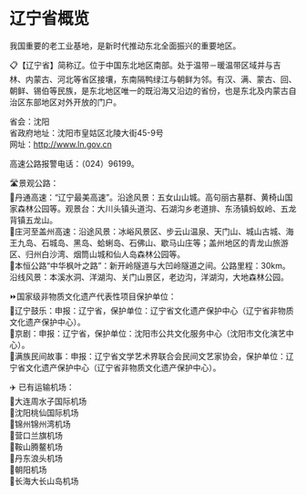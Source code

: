 # 辽宁省概览  
我国重要的老工业基地，是新时代推动东北全面振兴的重要地区。  
  
📋【辽宁省】简称辽。位于中国东北地区南部。处于温带－暖温带区域并与吉林、内蒙古、河北等省区接壤，东南隔鸭绿江与朝鲜为邻。有汉、满、蒙古、回、朝鲜、锡伯等民族，是东北地区唯一的既沿海又沿边的省份，也是东北及内蒙古自治区东部地区对外开放的门户。  
  
省会：沈阳  
省政府地址：沈阳市皇姑区北陵大街45-9号  
网址：http://www.ln.gov.cn  
  
高速公路报警电话：（024）96199。  
  
🛣️景观公路：  
🔸丹通高速：“辽宁最美高速”。沿途风景：五女山山城。高句丽古墓群、黄椅山国家森林公园等。观景台：大川头镇头道沟、石湖沟乡老道排、东汤镇蚂蚁岭、五龙背镇五龙山。  
🔸庄河至盖州高速：沿途风景：冰峪风景区、步云山温泉、天门山、城山古城、海王九岛、石城岛、黑岛、蛤蜊岛、石佛山、歇马山庄等；盖州地区的青龙山旅游区、归州白沙湾、烟筒山城和仙人岛森林公园等。  
🔸本恒公路“中华枫叶之路”：新开岭隧道与大凹岭隧道之间。公路里程：30km。沿线风景：本溪水洞、洋湖沟、关门山景区，老边沟，洋湖沟，大地森林公园。  
  
⏩国家级非物质文化遗产代表性项目保护单位：  
🔸辽宁鼓乐：申报：辽宁省，保护单位：辽宁省文化遗产保护中心（辽宁省非物质文化遗产保护中心）。  
🔸京剧：申报：辽宁省，保护单位：沈阳市公共文化服务中心（沈阳市文化演艺中心）。  
🔸满族民间故事：申报：辽宁省文学艺术界联合会民间文艺家协会，保护单位：辽宁省文化遗产保护中心（辽宁省非物质文化遗产保护中心）。    
  
✈️ 已有运输机场：  
🔸大连周水子国际机场  
🔸沈阳桃仙国际机场  
🔸锦州锦州湾机场  
🔸营口兰旗机场  
🔸鞍山腾鳌机场  
🔸丹东浪头机场  
🔸朝阳机场  
🔸长海大长山岛机场  
